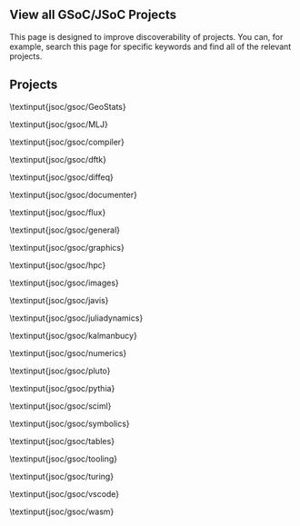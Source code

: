 ## View all GSoC/JSoC Projects

This page is designed to improve discoverability of projects. You can, for example, search this page for specific keywords and find all of the relevant projects.

## Projects

\textinput{jsoc/gsoc/GeoStats}

\textinput{jsoc/gsoc/MLJ}

\textinput{jsoc/gsoc/compiler}

\textinput{jsoc/gsoc/dftk}

\textinput{jsoc/gsoc/diffeq}

\textinput{jsoc/gsoc/documenter}

\textinput{jsoc/gsoc/flux}

\textinput{jsoc/gsoc/general}

\textinput{jsoc/gsoc/graphics}

\textinput{jsoc/gsoc/hpc}

\textinput{jsoc/gsoc/images}

\textinput{jsoc/gsoc/javis}

\textinput{jsoc/gsoc/juliadynamics}

\textinput{jsoc/gsoc/kalmanbucy}

\textinput{jsoc/gsoc/numerics}

\textinput{jsoc/gsoc/pluto}

\textinput{jsoc/gsoc/pythia}

\textinput{jsoc/gsoc/sciml}

\textinput{jsoc/gsoc/symbolics}

\textinput{jsoc/gsoc/tables}

\textinput{jsoc/gsoc/tooling}

\textinput{jsoc/gsoc/turing}

\textinput{jsoc/gsoc/vscode}

\textinput{jsoc/gsoc/wasm}

